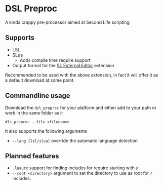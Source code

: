 # DSL Preproc

A kinda crappy pre-processor aimed at Second Life scripting

## Supports

- LSL
- SLua
  - Adds compile time require support
- Output format for the
  [SL External Editor](https://marketplace.visualstudio.com/items?itemName=wlf-io.sl-external-editor)
  extension

Recommended to be used with the above extension, in fact it will offer it as a
default download at some point.

## Commandline usage

Download the `dsl_preproc` for your platform and either add to your path or work
in the same folder as it

```
dls_preproc --file <filename>
```

It also supports the following arguments

- `--lang [lsl/slua]` override the automatic language detection

## Planned features

- `.luaurc` support for finding includes for require starting with `@`
- `--root <directory>` argument to set the directory to use as root for `/`
  includes.

